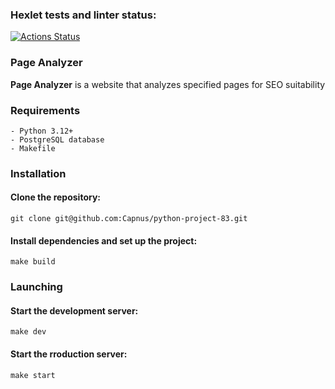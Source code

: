### Hexlet tests and linter status:
[![Actions Status](https://github.com/Capnus/python-project-83/actions/workflows/hexlet-check.yml/badge.svg)](https://github.com/Capnus/python-project-83/actions)


### Page Analyzer

**Page Analyzer** is a website that analyzes specified pages for SEO suitability


### Requirements
```
- Python 3.12+
- PostgreSQL database 
- Makefile 
```

### Installation

#### Clone the repository:
```
git clone git@github.com:Capnus/python-project-83.git
```

#### Install dependencies and set up the project: 
```
make build
```

### Launching

#### Start the development server: 
```
make dev
```
#### Start the rroduction server: 
```
make start
```
